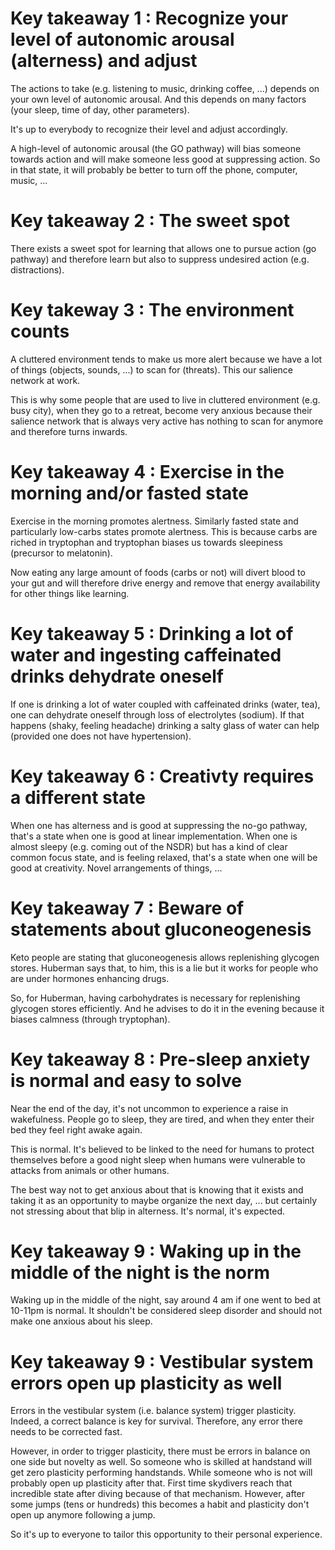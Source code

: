 # Key takeaway 1 : Recognize your level of autonomic arousal (alterness) and adjust
The actions to take (e.g. listening to music, drinking coffee, ...) depends on your own level of autonomic arousal.
And this depends on many factors (your sleep, time of day, other parameters).

It's up to everybody to recognize their level and adjust accordingly.

A high-level of autonomic arousal (the GO pathway) will bias someone towards action and will make someone less good at suppressing action.
So in that state, it will probably be better to turn off the phone, computer, music, ...

# Key takeaway 2 : The sweet spot
There exists a sweet spot for learning that allows one to pursue action (go pathway) and therefore learn but also to suppress undesired action (e.g. distractions).

# Key takeway 3 : The environment counts
A cluttered environment tends to make us more alert because we have a lot of things (objects, sounds, ...) to scan for (threats). This our salience network at work. 

This is why some people that are used to live in cluttered environment (e.g. busy city), when they go to a retreat, become very anxious because their salience network that is always very active has nothing to scan for anymore and therefore turns inwards. 

# Key takeaway 4 : Exercise in the morning and/or fasted state
Exercise in the morning promotes alertness.
Similarly fasted state and particularly low-carbs states promote alertness. This is because carbs are riched in tryptophan and tryptophan biases us towards sleepiness (precursor to melatonin).

Now eating any large amount of foods (carbs or not) will divert blood to your gut and will therefore drive energy and remove that energy availability for other things like learning. 

# Key takeaway 5 : Drinking a lot of water and ingesting caffeinated drinks dehydrate oneself
If one is drinking a lot of water coupled with caffeinated drinks (water, tea), one can dehydrate oneself through loss of electrolytes (sodium).
If that happens (shaky, feeling headache) drinking a salty glass of water can help (provided one does not have hypertension). 


# Key takeaway 6 : Creativty requires a different state
When one has alterness and is good at suppressing the no-go pathway, that's a state when one is good at linear implementation.
When one is almost sleepy (e.g. coming out of the NSDR) but has a kind of clear common focus state, and is feeling relaxed, that's a state when one will be good at creativity. Novel arrangements of things, ...

# Key takeaway 7 : Beware of statements about gluconeogenesis
Keto people are stating that gluconeogenesis allows replenishing glycogen stores. Huberman says that, to him, this is a lie but it works for people who are under hormones enhancing drugs. 

So, for Huberman, having carbohydrates is necessary for replenishing glycogen stores efficiently. And he advises to do it in the evening because it biases calmness (through tryptophan). 

# Key takeaway 8 : Pre-sleep anxiety is normal and easy to solve
Near the end of the day, it's not uncommon to experience a raise in wakefulness. People go to sleep, they are tired, and when they enter their bed they feel right awake again.

This is normal. It's believed to be linked to the need for humans to protect themselves before a good night sleep when humans were vulnerable to attacks from animals or other humans. 

The best way not to get anxious about that is knowing that it exists and taking it as an opportunity to maybe organize the next day, ... but certainly not stressing about that blip in alterness. It's normal, it's expected. 

# Key takeaway 9 : Waking up in the middle of the night is the norm
Waking up in the middle of the night, say around 4 am if one went to bed at 10-11pm is normal. It shouldn't be considered sleep disorder and should not make one anxious about his sleep. 















# Key takeaway 9 : Vestibular system errors open up plasticity as well
Errors in the vestibular system (i.e. balance system) trigger plasticity. Indeed, a correct balance is key for survival. Therefore, any error there needs to be corrected fast. 

However, in order to trigger plasticity, there must be errors in balance on one side but novelty as well. So someone who is skilled at handstand will get zero plasticity performing handstands. While someone who is not will probably open up plasticity after that. First time skydivers reach that incredible state after diving because of that mechanism. However, after some jumps (tens or hundreds) this becomes a habit and plasticity don't open up anymore following a jump.

So it's up to everyone to tailor this opportunity to their personal experience.
